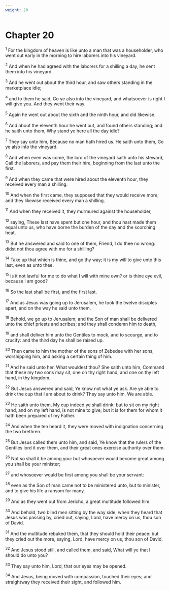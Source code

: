 ```yaml
---
weight: 20
---
```


# Chapter 20

<sup>1</sup> For the kingdom of heaven is like unto a man that was a householder, who went out early in the morning to hire laborers into his vineyard. 

<sup>2</sup> And when he had agreed with the laborers for a shilling a day, he sent them into his vineyard. 

<sup>3</sup> And he went out about the third hour, and saw others standing in the marketplace idle; 

<sup>4</sup> and to them he said, Go ye also into the vineyard, and whatsoever is right I will give you. And they went their way. 

<sup>5</sup> Again he went out about the sixth and the ninth hour, and did likewise. 

<sup>6</sup> And about the eleventh hour he went out, and found others standing; and he saith unto them, Why stand ye here all the day idle? 

<sup>7</sup> They say unto him, Because no man hath hired us. He saith unto them, Go ye also into the vineyard. 

<sup>8</sup> And when even was come, the lord of the vineyard saith unto his steward, Call the laborers, and pay them their hire, beginning from the last unto the first. 

<sup>9</sup> And when they came that were hired about the eleventh hour, they received every man a shilling. 

<sup>10</sup> And when the first came, they supposed that they would receive more; and they likewise received every man a shilling. 

<sup>11</sup> And when they received it, they murmured against the householder, 

<sup>12</sup> saying, These last have spent but one hour, and thou hast made them equal unto us, who have borne the burden of the day and the scorching heat. 

<sup>13</sup> But he answered and said to one of them, Friend, I do thee no wrong: didst not thou agree with me for a shilling? 

<sup>14</sup> Take up that which is thine, and go thy way; it is my will to give unto this last, even as unto thee. 

<sup>15</sup> Is it not lawful for me to do what I will with mine own? or is thine eye evil, because I am good? 

<sup>16</sup> So the last shall be first, and the first last. 

<sup>17</sup> And as Jesus was going up to Jerusalem, he took the twelve disciples apart, and on the way he said unto them, 

<sup>18</sup> Behold, we go up to Jerusalem; and the Son of man shall be delivered unto the chief priests and scribes; and they shall condemn him to death, 

<sup>19</sup> and shall deliver him unto the Gentiles to mock, and to scourge, and to crucify: and the third day he shall be raised up. 

<sup>20</sup> Then came to him the mother of the sons of Zebedee with her sons, worshipping him, and asking a certain thing of him. 

<sup>21</sup> And he said unto her, What wouldest thou? She saith unto him, Command that these my two sons may sit, one on thy right hand, and one on thy left hand, in thy kingdom. 

<sup>22</sup> But Jesus answered and said, Ye know not what ye ask. Are ye able to drink the cup that I am about to drink? They say unto him, We are able. 

<sup>23</sup> He saith unto them, My cup indeed ye shall drink: but to sit on my right hand, and on my left hand, is not mine to give; but it is for them for whom it hath been prepared of my Father. 

<sup>24</sup> And when the ten heard it, they were moved with indignation concerning the two brethren. 

<sup>25</sup> But Jesus called them unto him, and said, Ye know that the rulers of the Gentiles lord it over them, and their great ones exercise authority over them. 

<sup>26</sup> Not so shall it be among you: but whosoever would become great among you shall be your minister; 

<sup>27</sup> and whosoever would be first among you shall be your servant: 

<sup>28</sup> even as the Son of man came not to be ministered unto, but to minister, and to give his life a ransom for many. 

<sup>29</sup> And as they went out from Jericho, a great multitude followed him. 

<sup>30</sup> And behold, two blind men sitting by the way side, when they heard that Jesus was passing by, cried out, saying, Lord, have mercy on us, thou son of David. 

<sup>31</sup> And the multitude rebuked them, that they should hold their peace: but they cried out the more, saying, Lord, have mercy on us, thou son of David. 

<sup>32</sup> And Jesus stood still, and called them, and said, What will ye that I should do unto you? 

<sup>33</sup> They say unto him, Lord, that our eyes may be opened. 

<sup>34</sup> And Jesus, being moved with compassion, touched their eyes; and straightway they received their sight, and followed him. 


